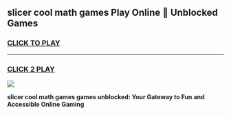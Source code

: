 
## slicer cool math games Play Online 👋 Unblocked Games
<h3>
<a href="https://news.freeplayer.one?title=slicer_cool_math_games&ref=17CMG">CLICK TO PLAY</a></h3>
<hr>

<h3>
<a href="https://news.freeplayer.one?title=slicer_cool_math_games&ref=17CMG">CLICK 2 PLAY</a>
  
</h3>

<a href="https://news.freeplayer.one?title=slicer_cool_math_games&ref=17CMG/"><img src="https://clearcache.store/games.png"></a>


**slicer cool math games games unblocked: Your Gateway to Fun and Accessible Online Gaming**
